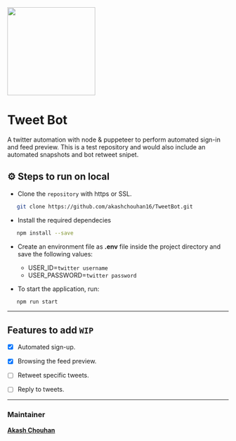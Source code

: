 <img src="https://user-images.githubusercontent.com/56465610/215465613-2a296f90-1e9d-454d-adc3-73aeaeae0222.png" width = "200px">


# Tweet Bot
A twitter automation with node & puppeteer to perform automated sign-in and feed preview. This is a test repository and would also include an automated snapshots and bot retweet snipet. 

## :gear: Steps to run on local
* Clone the ```repository``` with https or SSL.
```bash
   git clone https://github.com/akashchouhan16/TweetBot.git
```
* Install the required dependecies
```bash
   npm install --save
```
* Create an environment file as **.env** file inside the project directory and save the following values:
    * USER_ID=`twitter username`
    * USER_PASSWORD=`twitter password`
       
* To start the application, run:
```bash
   npm run start
```
---


## **Features to add `WIP`**

- [x] Automated sign-up.

- [x] Browsing the feed preview.

- [ ] Retweet specific tweets.

- [ ] Reply to tweets.

---

### **Maintainer**
**[Akash Chouhan](https://github.com/akashchouhan16)**

